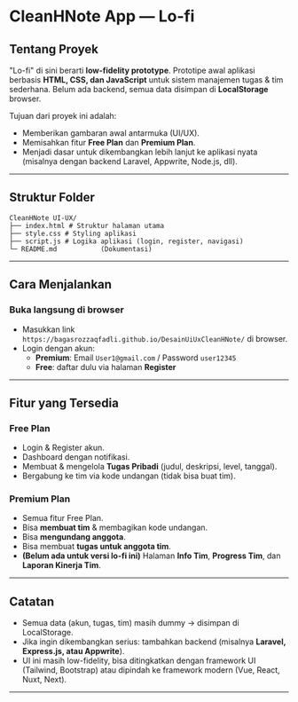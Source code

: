 # CleanHNote App — Lo-fi

## Tentang Proyek
"Lo-fi" di sini berarti **low-fidelity prototype**. Prototipe awal aplikasi berbasis **HTML, CSS, dan JavaScript** untuk sistem manajemen tugas & tim sederhana. Belum ada backend, semua data disimpan di **LocalStorage** browser.

Tujuan dari proyek ini adalah:
- Memberikan gambaran awal antarmuka (UI/UX).
- Memisahkan fitur **Free Plan** dan **Premium Plan**.
- Menjadi dasar untuk dikembangkan lebih lanjut ke aplikasi nyata (misalnya dengan backend Laravel, Appwrite, Node.js, dll).

---

## Struktur Folder
```
CleanHNote UI-UX/
├── index.html # Struktur halaman utama
├── style.css # Styling aplikasi
├── script.js # Logika aplikasi (login, register, navigasi)
└─ README.md           (Dokumentasi)
```

---

## Cara Menjalankan

### Buka langsung di browser
- Masukkan link `https://bagasrozzaqfadli.github.io/DesainUiUxCleanHNote/` di browser.
- Login dengan akun:
  - **Premium**: Email `User1@gmail.com` / Password `user12345`
  - **Free**: daftar dulu via halaman **Register**

---

## Fitur yang Tersedia

### Free Plan
- Login & Register akun.
- Dashboard dengan notifikasi.
- Membuat & mengelola **Tugas Pribadi** (judul, deskripsi, level, tanggal).
- Bergabung ke tim via kode undangan (tidak bisa buat tim).

### Premium Plan
- Semua fitur Free Plan.
- Bisa **membuat tim** & membagikan kode undangan.
- Bisa **mengundang anggota**.
- Bisa membuat **tugas untuk anggota tim**.
- **(Belum ada untuk versi lo-fi ini)** Halaman **Info Tim**, **Progress Tim**, dan **Laporan Kinerja Tim**.

---

## Catatan
- Semua data (akun, tugas, tim) masih dummy → disimpan di LocalStorage.
- Jika ingin dikembangkan serius: tambahkan backend (misalnya **Laravel, Express.js, atau Appwrite**).
- UI ini masih low-fidelity, bisa ditingkatkan dengan framework UI (Tailwind, Bootstrap) atau dipindah ke framework modern (Vue, React, Nuxt, Next).

---
